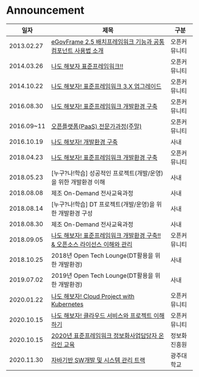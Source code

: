 Announcement
=

|일자|제목|구분|
|---|---|---|
|2013.02.27|[eGovFrame 2.5 배치프레임워크 기능과 공통컴포넌트 사용법 소개](/opdc/30th/README.md)|오픈커뮤니티|
|2014.03.26|[나도 해보자 표준프레임워크!!](/opdc/43th/README.md)|오픈커뮤니티|
|2014.10.22|[나도 해보자! 표준프레임워크 3.X 업그레이드](/opdc/50th/README.md)|오픈커뮤니티|
|2016.08.30|[나도 해보자! 표준프레임워크 개발환경 구축](/opdc/71th/README.md)|오픈커뮤니티|
|2016.09~11|[오픈플랫폼(PaaS) 전문가과정(주말)](https://www.onoffmix.com/event/76023)|오픈커뮤니티|
|2016.10.19|[나도 해보자! 개발환경 구축](/company/techiechat/README.md)|사내|
|2018.04.23|[나도 해보자! 표준프레임워크 개발환경 구축](/opdc/77th/README.md)|오픈커뮤니티|
|2018.05.23|[누구?나!학습] 성공적인 프로젝트(개발/운영)을 위한 개발환경 이해|사내|
|2018.08.08|제조 On-Demand 전사교육과정|사내|
|2018.08.14|[누구?나!학습] DT 프로젝트(개발/운영)을 위한 개발환경 구성|사내|
|2018.08.30|제조 On-Demand 전사교육과정|사내|
|2018.09.05|[나도 해보자! 표준프레임워크 개발환경 구축!! & 오픈소스 라이선스 이해와 관리](/opdc/80th/README.md)|오픈커뮤니티|
|2018.10.25|2018년 Open Tech Lounge(DT활용을 위한 개발환경)|사내|
|2019.07.02|2019년 Open Tech Lounge(DT활용을 위한 개발환경)|사내|
|2020.01.22|[나도 해보자! Cloud Project with Kubernetes](/opdc/88th/README.md)|오픈커뮤니티|
|2020.10.15|[나도 해보자! 클라우드 서비스와 프로젝트 이해하기](/opdc/90th/README.md)|오픈커뮤니티|
|2020.10.15|[2020년 표준프레임워크 정보화사업담당자 온라인 교육](/government/egovframework/README.md)|정보화진흥원|
|2020.11.30|[자바기반 SW개발 및 시스템 관리 트랙](/university/gwangju/README.md)|광주대학교|





